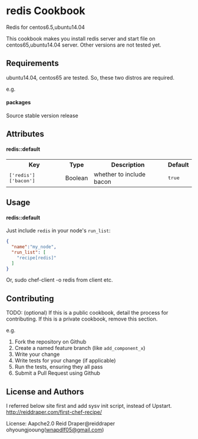 redis Cookbook
==============
Redis for centos6.5,ubuntu14.04


This cookbook makes you install redis server and start file on centos65,ubuntu14.04 server. Other versions are not tested yet.

Requirements
------------
ubuntu14.04, centos65 are tested. So, these two distros are required.

e.g.
#### packages
Source stable version release

Attributes
----------

#### redis::default
<table>
  <tr>
    <th>Key</th>
    <th>Type</th>
    <th>Description</th>
    <th>Default</th>
  </tr>
  <tr>
    <td><tt>['redis']['bacon']</tt></td>
    <td>Boolean</td>
    <td>whether to include bacon</td>
    <td><tt>true</tt></td>
  </tr>
</table>

Usage
-----
#### redis::default

Just include `redis` in your node's `run_list`:

```json
{
  "name":"my_node",
  "run_list": [
    "recipe[redis]"
  ]
}
```
Or, sudo chef-client -o redis from client etc.

Contributing
------------
TODO: (optional) If this is a public cookbook, detail the process for contributing. If this is a private cookbook, remove this section.

e.g.
1. Fork the repository on Github
2. Create a named feature branch (like `add_component_x`)
3. Write your change
4. Write tests for your change (if applicable)
5. Run the tests, ensuring they all pass
6. Submit a Pull Request using Github

License and Authors
-------------------
I referred below site first and add sysv init script, instead of Upstart.
http://reiddraper.com/first-chef-recipe/

License: Aapche2.0
 Reid Draper@reiddraper 
 ohyoungjooung(wnapdlf05@gmail.com)

